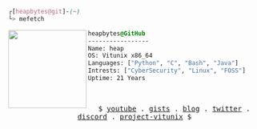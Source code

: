 

```css
┌[heapbytes@git]-(~)
└> mefetch
```
 

<div style="display:block;text-align:left"><img align="left" src="https://user-images.githubusercontent.com/56447720/215329483-0f7dcda1-71a7-495a-9097-2393af297636.png" border="0" style="width:156px;">
  
  ```css
  heapbytes@GitHub
  -----------------
  Name: heap
  OS: Vitunix x86_64
  Languages: ["Python", "C", "Bash", "Java"]
  Intrests: ["CyberSecurity", "Linux", "FOSS"]  
  Uptime: 21 Years
  ```
</div>



<br />
<p align="center">
  <samp>
    $  <a href="https://youtube.com/@heapbytes" target="_blank">youtube</a> .
    <a href="https://gist.github.com/heapbytes" target="_blank">gists</a> .
    <a href="https://heapbytes.github.io" target="_blank">blog</a> .
    <a href="https://twitter.com/heapbytes" target="_blank">twitter</a> .
    <a href="https://discordapp.com/users/720625442662383688" target="_blank">discord</a> .
    <a href="https://github.com/vitunix" target="_blank">project-vitunix</a> $
  </samp>
</p>






